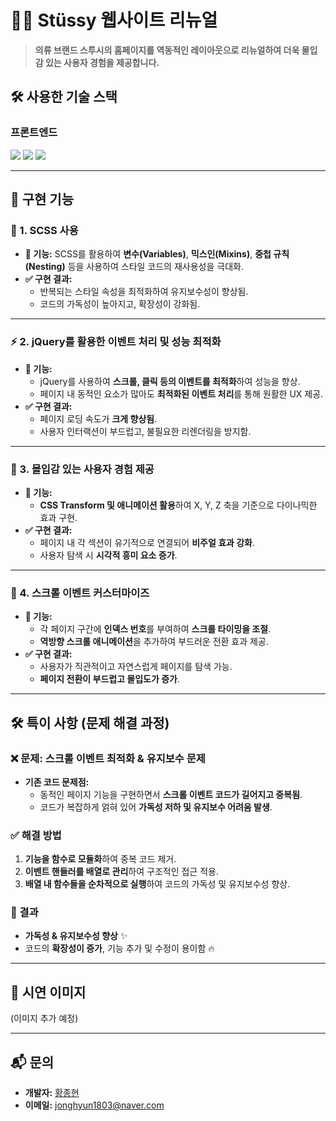 # 🏄‍♂️ Stüssy 웹사이트 리뉴얼

> **의류 브랜드 스투시의 홈페이지를 역동적인 레이아웃으로 리뉴얼하여 더욱 몰입감 있는 사용자 경험을 제공합니다.**

## 🛠️ 사용한 기술 스택
### 프론트엔드
<img src="https://img.shields.io/badge/html5-E34F26?style=for-the-badge&logo=html5&logoColor=white"> <img src="https://img.shields.io/badge/sass-CC6699?style=for-the-badge&logo=sass&logoColor=white"> <img src="https://img.shields.io/badge/jquery-0769AD?style=for-the-badge&logo=jquery&logoColor=white"> 

---

## 🚀 구현 기능

### 🎨 1. SCSS 사용
- **🔹 기능:** SCSS를 활용하여 **변수(Variables)**, **믹스인(Mixins)**, **중첩 규칙(Nesting)** 등을 사용하여 스타일 코드의 재사용성을 극대화.
- **✅ 구현 결과:**
  - 반복되는 스타일 속성을 최적화하여 유지보수성이 향상됨.
  - 코드의 가독성이 높아지고, 확장성이 강화됨.

---

### ⚡ 2. jQuery를 활용한 이벤트 처리 및 성능 최적화
- **🔹 기능:** 
  - jQuery를 사용하여 **스크롤, 클릭 등의 이벤트를 최적화**하여 성능을 향상.
  - 페이지 내 동적인 요소가 많아도 **최적화된 이벤트 처리**를 통해 원활한 UX 제공.
- **✅ 구현 결과:**
  - 페이지 로딩 속도가 **크게 향상됨**.
  - 사용자 인터랙션이 부드럽고, 불필요한 리렌더링을 방지함.

---

### 🌟 3. 몰입감 있는 사용자 경험 제공
- **🔹 기능:**
  - **CSS Transform 및 애니메이션 활용**하여 X, Y, Z 축을 기준으로 다이나믹한 효과 구현.
- **✅ 구현 결과:**
  - 페이지 내 각 섹션이 유기적으로 연결되어 **비주얼 효과 강화**.
  - 사용자 탐색 시 **시각적 흥미 요소 증가**.

---

### 🔄 4. 스크롤 이벤트 커스터마이즈
- **🔹 기능:**
  - 각 페이지 구간에 **인덱스 번호**를 부여하여 **스크롤 타이밍을 조절**.
  - **역방향 스크롤 애니메이션**을 추가하여 부드러운 전환 효과 제공.
- **✅ 구현 결과:**
  - 사용자가 직관적이고 자연스럽게 페이지를 탐색 가능.
  - **페이지 전환이 부드럽고 몰입도가 증가**.

---

## 🛠️ 특이 사항 (문제 해결 과정)

### ❌ 문제: 스크롤 이벤트 최적화 & 유지보수 문제
- **기존 코드 문제점:**
  - 동적인 페이지 기능을 구현하면서 **스크롤 이벤트 코드가 길어지고 중복됨**.
  - 코드가 복잡하게 얽혀 있어 **가독성 저하 및 유지보수 어려움 발생**.

### ✅ 해결 방법
1. **기능을 함수로 모듈화**하여 중복 코드 제거.
2. **이벤트 핸들러를 배열로 관리**하여 구조적인 접근 적용.
3. **배열 내 함수들을 순차적으로 실행**하여 코드의 가독성 및 유지보수성 향상.

### 🎯 결과
- **가독성 & 유지보수성 향상** ✨
- 코드의 **확장성이 증가**, 기능 추가 및 수정이 용이함 🔥

---

## 📸 시연 이미지
(이미지 추가 예정)

---

## 📬 문의
- **개발자:** [황종현](https://github.com/HyunWeb)
- **이메일:** jonghyun1803@naver.com
